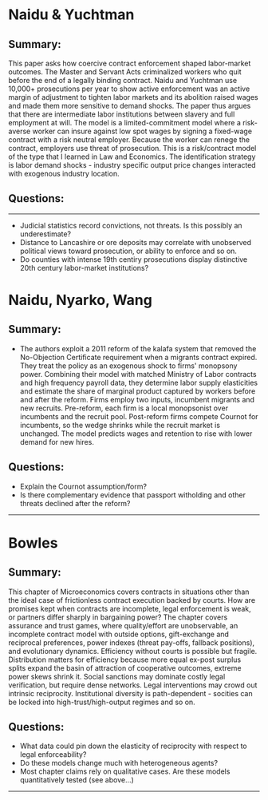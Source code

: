 # Naidu & Yuchtman

## Summary:
This paper asks how coercive contract enforcement shaped labor-market 
outcomes. The Master and Servant Acts criminalized workers who quit before
the end of a legally binding contract. Naidu and Yuchtman use
10,000+ prosecutions per year to show active enforcement was an active margin
of adjustment to tighten labor markets and its abolition raised wages
and made them more sensitive to demand shocks. The paper thus argues that there
are intermediate labor institutions between slavery and full employment at will.
The model is a limited-commitment model where a risk-averse worker can
insure against low spot wages by signing a fixed-wage contract with a risk 
neutral employer. Because the worker can renege the contract, employers use 
threat of prosecution. This is a risk/contract model of the type that I learned
in Law and Economics. The identification strategy is labor demand shocks - 
industry specific output price changes interacted with exogenous industry 
location.

## Questions:
---
- Judicial statistics record convictions, not threats. Is this possibly an 
underestimate?
- Distance to Lancashire or ore deposits may correlate with unobserved political
views toward prosecution, or ability to enforce and so on.
- Do counties with intense 19th centiry prosecutions display distinctive 20th 
century labor-market institutions? 

# Naidu, Nyarko, Wang
## Summary:
- The authors exploit a 2011 reform of the kalafa system that removed the 
No-Objection Certificate requirement when a migrants contract expired. They 
treat the policy as an exogenous shock to firms' monopsony power.
Combining their model with matched Ministry of Labor contracts and high 
frequency payroll data, they determine labor supply elasticities and estimate
the share of marginal product captured by workers before and after the reform.
Firms employ two inputs, incumbent migrants and new recruits. Pre-reform, each 
firm is a local monopsonist over incumbents and the recruit pool. Post-reform
firms compete Cournot for incumbents, so the wedge shrinks while the recruit 
market is unchanged. The model predicts wages and retention to rise with lower 
demand for new hires. 

## Questions:
- Explain the Cournot assumption/form?
- Is there complementary evidence that passport witholding and other threats
declined after the reform?

---

# Bowles 
## Summary:
This chapter of Microeconomics covers contracts in situations other than the 
ideal case of frictionless contract execution backed by courts. How are 
promises kept when contracts are incomplete, legal enforcement is weak, or 
partners differ sharply in bargaining power? The chapter covers assurance and 
trust games, where quality/effort are unobservable, an incomplete contract model
with outside options, gift-exchange and reciprocal preferences, power indexes 
(threat pay-offs, fallback positions), and evolutionary dynamics. Efficiency 
without courts is possible but fragile. Distribution matters for efficiency 
because more equal ex-post surplus splits expand the basin of attraction of 
cooperative outcomes, extreme power skews shrink it. Social sanctions may 
dominate costly legal verification, but require dense networks. Legal 
interventions may crowd out intrinsic reciprocity. Institutional diversity is
path-dependent - socities can be locked into high-trust/high-output regimes and
so on.
## Questions:
- What data could pin down the elasticity of reciprocity with respect
to legal enforceability?
- Do these models change much with heterogeneous agents?
- Most chapter claims rely on qualitative cases. Are these models quantitatively
tested (see above...)
---
